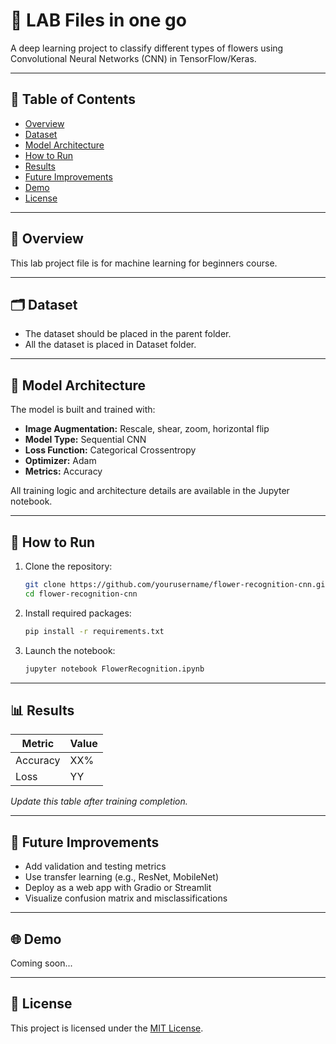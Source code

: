 # 🌸 LAB Files in one go

A deep learning project to classify different types of flowers using Convolutional Neural Networks (CNN) in TensorFlow/Keras.

---

## 📌 Table of Contents
- [Overview](#overview)
- [Dataset](#dataset)
- [Model Architecture](#model-architecture)
- [How to Run](#how-to-run)
- [Results](#results)
- [Future Improvements](#future-improvements)
- [Demo](#demo)
- [License](#license)

---

## 📖 Overview

This lab project file is for machine learning for beginners course.

---

## 🗂 Dataset

- The dataset should be placed in the parent folder.
- All the dataset is placed in Dataset folder.

---

## 🧠 Model Architecture

The model is built and trained with:
- **Image Augmentation:** Rescale, shear, zoom, horizontal flip
- **Model Type:** Sequential CNN
- **Loss Function:** Categorical Crossentropy
- **Optimizer:** Adam
- **Metrics:** Accuracy

All training logic and architecture details are available in the Jupyter notebook.

---

## 🚀 How to Run

1. Clone the repository:
   ```bash
   git clone https://github.com/yourusername/flower-recognition-cnn.git
   cd flower-recognition-cnn
   ```

2. Install required packages:
   ```bash
   pip install -r requirements.txt
   ```

3. Launch the notebook:
   ```bash
   jupyter notebook FlowerRecognition.ipynb
   ```

---

## 📊 Results

| Metric     | Value |
|------------|-------|
| Accuracy   | XX%   |
| Loss       | YY    |

_Update this table after training completion._

---

## 🔭 Future Improvements

- Add validation and testing metrics
- Use transfer learning (e.g., ResNet, MobileNet)
- Deploy as a web app with Gradio or Streamlit
- Visualize confusion matrix and misclassifications

---

## 🌐 Demo

Coming soon...

---

## 🪪 License

This project is licensed under the [MIT License](LICENSE).
